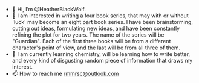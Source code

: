 - 👋 Hi, I’m @HeatherBlackWolf.
- 👀 I am interested in writing a four book series, that may with or without 'luck' may become an eight part book series. I have been brainstorming, cutting out ideas, formulating
    new ideas, and have been constantly refining the plot for two years. The name of the series will be "Guardian". Each of the first three books will be from a different character's
    point of view, and the last will be from all three of them. 
- 🌱 I am currently learning chemistry, will be learning how to write better, and every kind of disgusting random piece of information that draws my interest.
- 📫 How to reach me rmmrsc@outlook.com

<!---
HeatherBlackWolf/HeatherBlackWolf is a ✨ special ✨ repository because its `README.md` (this file) appears on your GitHub profile.
You can click the Preview link to take a look at your changes.
--->
